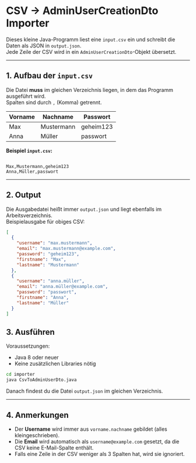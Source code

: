 
# CSV → AdminUserCreationDto Importer

Dieses kleine Java-Programm liest eine `input.csv` ein und schreibt die Daten als JSON in `output.json`.  
Jede Zeile der CSV wird in ein `AdminUserCreationDto`-Objekt übersetzt.

---

## 1. Aufbau der `input.csv`

Die Datei **muss** im gleichen Verzeichnis liegen, in dem das Programm ausgeführt wird.  
Spalten sind durch `,` (Komma) getrennt.

| Vorname | Nachname | Passwort |
|---------|----------|----------|
| Max     | Mustermann | geheim123 |
| Anna    | Müller     | passwort |

**Beispiel `input.csv`:**
```

Max,Mustermann,geheim123
Anna,Müller,passwort

````

---

## 2. Output

Die Ausgabedatei heißt immer `output.json` und liegt ebenfalls im Arbeitsverzeichnis.  
Beispielausgabe für obiges CSV:

```json
[
  {
    "username": "max.mustermann",
    "email": "max.mustermann@example.com",
    "password": "geheim123",
    "firstname": "Max",
    "lastname": "Mustermann"
  },
  {
    "username": "anna.müller",
    "email": "anna.müller@example.com",
    "password": "passwort",
    "firstname": "Anna",
    "lastname": "Müller"
  }
]
````

## 3. Ausführen

Voraussetzungen:

* Java 8 oder neuer
* Keine zusätzlichen Libraries nötig


```bash
cd importer
java CsvToAdminUserDto.java
```

Danach findest du die Datei `output.json` im gleichen Verzeichnis.

---

## 4. Anmerkungen

* Der **Username** wird immer aus `vorname.nachname` gebildet (alles kleingeschrieben).
* Die **Email** wird automatisch als `username@example.com` gesetzt, da die CSV keine E-Mail-Spalte enthält.
* Falls eine Zeile in der CSV weniger als 3 Spalten hat, wird sie ignoriert.
